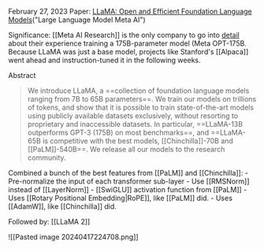 February 27, 2023
Paper: [LLaMA: Open and Efficient Foundation Language Models](https://arxiv.org/abs/2302.13971)("Large Language Model Meta AI")

Significance: [[Meta AI Research]] is the only company to go into [detail](https://github.com/facebookresearch/metaseq/blob/main/projects/OPT/chronicles/OPT175B_Logbook.pdf)  about their experience training a 175B-parameter model (Meta OPT-175B. Because LLaMA was just a base model, projects like Stanford's [[Alpaca]] went ahead and instruction-tuned it in the following weeks.

Abstract
> We introduce LLaMA, a ==collection of foundation language models ranging from 7B to 65B parameters==. We train our models on trillions of tokens, and show that it is possible to train state-of-the-art models using publicly available datasets exclusively, without resorting to proprietary and inaccessible datasets. In particular, ==LLaMA-13B outperforms GPT-3 (175B) on most benchmarks==, and ==LLaMA-65B is competitive with the best models, [[Chinchilla]]-70B and [[PaLM]]-540B==. We release all our models to the research community.

 Combined a bunch of the best features from [[PaLM]] and [[Chinchilla]]:
	- Pre-normalize the input of each transformer sub-layer
	- Use [[RMSNorm]] instead of [[LayerNorm]]
	- [[SwiGLU]] activation function from [[PaLM]]
	- Uses [[Rotary Positional Embedding|RoPE]], like [[PaLM]] did.
	- Uses [[AdamW]], like [[Chinchilla]] did.

Followed by: [[LLaMA 2]]

![[Pasted image 20240417224708.png]]